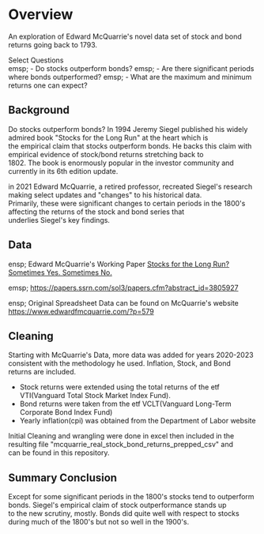 # Overview  
  
An exploration of Edward McQuarrie's novel data set of stock and bond returns going back to 1793.  
  
Select Questions  
emsp; - Do stocks outperform bonds?
emsp; - Are there significant periods where bonds outperformed?
emsp; - What are the maximum and minimum returns one can expect?


## Background
  
Do stocks outperform bonds? In 1994 Jeremy Siegel published his widely admired book "Stocks for the Long Run" at the heart which is  
the empirical claim that stocks outperform bonds. He backs this claim with empirical evidence of stock/bond returns stretching back to  
1802. The book is enormously popular in the investor community and currently in its 6th edition update.  
  
in 2021 Edward McQuarrie, a retired professor, recreated Siegel's research making select updates and "changes" to his historical data.  
Primarily, these were significant changes to certain periods in the 1800's affecting the returns of the stock and bond series that  
underlies Siegel's key findings. 

## Data  
  
ensp; Edward McQuarrie's Working Paper <ins>Stocks for the Long Run? Sometimes Yes. Sometimes No.</ins> 
  
emsp; https://papers.ssrn.com/sol3/papers.cfm?abstract_id=3805927

ensp; Original Spreadsheet Data can be found on McQuarrie's website https://www.edwardfmcquarrie.com/?p=579
  
## Cleaning  
  
Starting with McQuarrie's Data, more data was added for years 2020-2023 consistent with the methodology he used. Inflation, Stock, and Bond  
returns are included.  
- Stock returns were extended using the total returns of the etf VTI(Vanguard Total Stock Market Index Fund).  
- Bond returns were taken from the etf VCLT(Vanguard Long-Term Corporate Bond Index Fund) 
- Yearly inflation(cpi) was obtained from the Department of Labor website  
  
Initial Cleaning and wrangling were done in excel then included in the resulting file "mcquarrie_real_stock_bond_returns_prepped_csv" and  
can be found in this repository. 

## Summary Conclusion 
  
Except for some significant periods in the 1800's stocks tend to outperform bonds. Siegel's empirical claim of stock outperformance stands up  
to the new scrutiny, mostly. Bonds did quite well with respect to stocks during much of the 1800's but not so well in the 1900's.  
